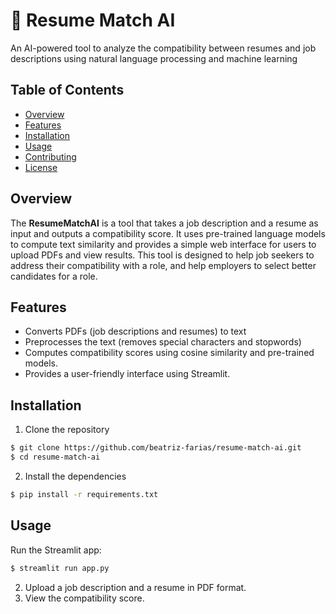 # 📄 Resume Match AI

An AI-powered tool to analyze the compatibility between resumes and job descriptions using natural language processing and machine learning

## Table of Contents

- [Overview](#overview)
- [Features](#features)
- [Installation](#installation)
- [Usage](#usage)
- [Contributing](#contributing)
- [License](#license)

## Overview

The **ResumeMatchAI** is a tool that takes a job description and a resume as input and outputs a compatibility score. It uses pre-trained language models to compute text similarity and provides a simple web interface for users to upload PDFs and view results. This tool is designed to help job seekers to address their compatibility with a role, and help employers to select better candidates for a role.

## Features
- Converts PDFs (job descriptions and resumes) to text
- Preprocesses the text (removes special characters and stopwords)
- Computes compatibility scores using cosine similarity and pre-trained models.
- Provides a user-friendly interface using Streamlit.

## Installation
1. Clone the repository
```bash
$ git clone https://github.com/beatriz-farias/resume-match-ai.git
$ cd resume-match-ai
```
2. Install the dependencies
```bash
$ pip install -r requirements.txt
```

## Usage
Run the Streamlit app:

```bash
$ streamlit run app.py
```
2. Upload a job description and a resume in PDF format.
3. View the compatibility score.
